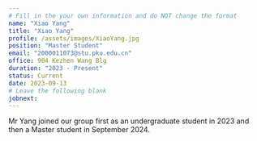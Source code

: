 ```yaml
---
# Fill in the your own information and do NOT change the format
name: "Xiao Yang"
title: "Xiao Yang"
profile: /assets/images/XiaoYang.jpg
position: "Master Student"
email: "2000011073@stu.pku.edu.cn"
office: 904 Kezhen Wang Blg
duration: "2023 - Present"
status: Current
date: 2023-09-13
# Leave the following blank
jobnext: 
---
```


Mr Yang joined our group first as an undergraduate student in 2023 and then a Master student in September 2024. 
